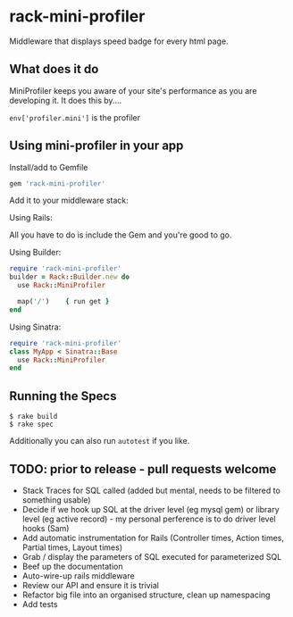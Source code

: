 # rack-mini-profiler

Middleware that displays speed badge for every html page.

## What does it do

MiniProfiler keeps you aware of your site's performance as you are developing it.
It does this by....

`env['profiler.mini']` is the profiler 

## Using mini-profiler in your app

Install/add to Gemfile

```ruby
gem 'rack-mini-profiler'
```

Add it to your middleware stack:

Using Rails:

All you have to do is include the Gem and you're good to go.

Using Builder:

```ruby
require 'rack-mini-profiler'
builder = Rack::Builder.new do
  use Rack::MiniProfiler

  map('/')    { run get }
end
```

Using Sinatra:

```ruby
require 'rack-mini-profiler'
class MyApp < Sinatra::Base
  use Rack::MiniProfiler
end
```

## Running the Specs

```
$ rake build
$ rake spec
```

Additionally you can also run `autotest` if you like.


## TODO: prior to release - pull requests welcome

- Stack Traces for SQL called (added but mental, needs to be filtered to something usable) 
- Decide if we hook up SQL at the driver level (eg mysql gem) or library level (eg active record) - my personal perference is to do driver level hooks (Sam)
- Add automatic instrumentation for Rails (Controller times, Action times, Partial times, Layout times)
- Grab / display the parameters of SQL executed for parameterized SQL 
- Beef up the documentation 
- Auto-wire-up rails middleware 
- Review our API and ensure it is trivial
- Refactor big file into an organised structure, clean up namespacing 
- Add tests 

